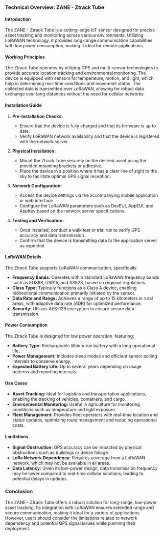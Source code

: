 ### Technical Overview: ZANE - Ztrack Tube

#### Introduction
The ZANE - Ztrack Tube is a cutting-edge IoT sensor designed for precise asset tracking and monitoring across various environments. Utilizing LoRaWAN technology, it provides long-range communication capabilities with low power consumption, making it ideal for remote applications.

#### Working Principles
The Ztrack Tube operates by utilizing GPS and multi-sensor technologies to provide accurate location tracking and environmental monitoring. The device is equipped with sensors for temperature, motion, and light, which help in determining real-time conditions and movement status. The collected data is transmitted over LoRaWAN, allowing for robust data exchange over long distances without the need for cellular networks.

#### Installation Guide
1. **Pre-Installation Checks:**
   - Ensure that the device is fully charged and that its firmware is up to date.
   - Verify LoRaWAN network availability and that the device is registered with the network server.

2. **Physical Installation:**
   - Mount the Ztrack Tube securely on the desired asset using the provided mounting brackets or adhesive.
   - Place the device in a position where it has a clear line of sight to the sky to facilitate optimal GPS signal reception.

3. **Network Configuration:**
   - Access the device settings via the accompanying mobile application or web interface.
   - Configure the LoRaWAN parameters such as DevEUI, AppEUI, and AppKey based on the network server specifications.

4. **Testing and Verification:**
   - Once installed, conduct a walk test or trial run to verify GPS accuracy and data transmission.
   - Confirm that the device is transmitting data to the application server as expected.

#### LoRaWAN Details
The Ztrack Tube supports LoRaWAN communication, specifically:
- **Frequency Bands:** Operates within standard LoRaWAN frequency bands such as EU868, US915, and AS923, based on regional regulations.
- **Class Type:** Typically functions as a Class A device, enabling bidirectional communication primarily initiated by the sensor.
- **Data Rate and Range:** Achieves a range of up to 15 kilometers in rural areas, with adaptive data rate (ADR) for optimized performance.
- **Security:** Utilizes AES-128 encryption to ensure secure data transmission.

#### Power Consumption
The Ztrack Tube is designed for low power operation, featuring:
- **Battery Type:** Rechargeable lithium-ion battery with a long operational life.
- **Power Management:** Includes sleep modes and efficient sensor polling intervals to conserve energy.
- **Expected Battery Life:** Up to several years depending on usage patterns and reporting intervals.

#### Use Cases
- **Asset Tracking:** Ideal for logistics and transportation applications, enabling the tracking of vehicles, containers, and cargo.
- **Environmental Monitoring:** Useful in agriculture for monitoring conditions such as temperature and light exposure.
- **Fleet Management:** Provides fleet operators with real-time location and status updates, optimizing route management and reducing operational costs.

#### Limitations
- **Signal Obstruction:** GPS accuracy can be impacted by physical obstructions such as buildings or dense foliage.
- **LoRa Network Dependency:** Requires coverage from a LoRaWAN network, which may not be available in all areas.
- **Data Latency:** Given its low-power design, data transmission frequency may be lower compared to real-time cellular solutions, leading to potential delays in updates.

### Conclusion
The ZANE - Ztrack Tube offers a robust solution for long-range, low-power asset tracking. Its integration with LoRaWAN ensures extended range and secure communication, making it ideal for a variety of applications. However, users should consider the limitations related to network dependency and potential GPS signal issues while planning their deployment.